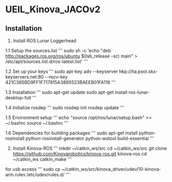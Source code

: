 # UEIL_Kinova_JACOv2

## Installation 

1. Install ROS Lunar Loggerhead

1.1 Setup the sources.list
'''
sudo sh -c 'echo "deb http://packages.ros.org/ros/ubuntu $(lsb_release -sc) main" > /etc/apt/sources.list.d/ros-latest.list'
'''

1.2 Set up your keys
'''
sudo apt-key adv --keyserver hkp://ha.pool.sks-keyservers.net:80 --recv-key 421C365BD9FF1F717815A3895523BAEEB01FA116
'''

1.3 Installation
'''
sudo apt-get update
sudo apt-get install ros-lunar-desktop-full
'''

1.4 Initialize rosdep
'''
sudo rosdep init
rosdep update
'''

1.5 Environment setup
'''
echo "source /opt/ros/lunar/setup.bash" >> ~/.bashrc
source ~/.bashrc
'''

1.6 Dependencies for building packages
'''
sudo apt-get install python-rosinstall python-rosinstall-generator python-wstool build-essential
'''

2. Install Kinova-ROS
'''
mkdir ~/catkin_ws/src
cd ~/catkin_ws/src
git clone https://github.com/Kinovarobotics/kinova-ros.git kinova-ros
cd ~/catkin_ws
catkin_make
'''

for usb access
'''
sudo cp ~/catkin_ws/src/kinova_driver/udev/10-kinova-arm.rules /etc/udev/rules.d/
'''



